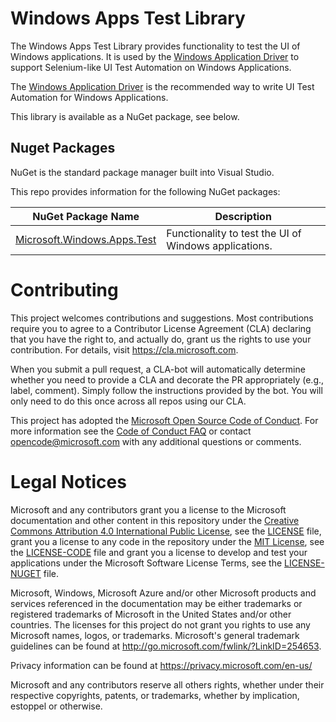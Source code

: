 Windows Apps Test Library
===========

The Windows Apps Test Library provides functionality to test the UI of Windows applications. It is used by the [Windows Application Driver](https://github.com/Microsoft/WinAppDriver) to support Selenium-like UI Test Automation on Windows Applications.

The [Windows Application Driver](https://github.com/Microsoft/WinAppDriver) is the recommended way to write UI Test Automation for Windows Applications.

This library is available as a NuGet package, see below.

## Nuget Packages
NuGet is the standard package manager built into Visual Studio.

This repo provides information for the following NuGet packages:

 NuGet Package Name | Description |
| --- | --- |
| [Microsoft.Windows.Apps.Test](https://www.nuget.org/packages/Microsoft.Windows.Apps.Test) | Functionality to test the UI of Windows applications. |

# Contributing

This project welcomes contributions and suggestions.  Most contributions require you to agree to a
Contributor License Agreement (CLA) declaring that you have the right to, and actually do, grant us
the rights to use your contribution. For details, visit https://cla.microsoft.com.

When you submit a pull request, a CLA-bot will automatically determine whether you need to provide
a CLA and decorate the PR appropriately (e.g., label, comment). Simply follow the instructions
provided by the bot. You will only need to do this once across all repos using our CLA.

This project has adopted the [Microsoft Open Source Code of Conduct](https://opensource.microsoft.com/codeofconduct/).
For more information see the [Code of Conduct FAQ](https://opensource.microsoft.com/codeofconduct/faq/) or
contact [opencode@microsoft.com](mailto:opencode@microsoft.com) with any additional questions or comments.

# Legal Notices

Microsoft and any contributors grant you a license to the Microsoft documentation and other content
in this repository under the [Creative Commons Attribution 4.0 International Public License](https://creativecommons.org/licenses/by/4.0/legalcode),
see the [LICENSE](LICENSE) file, grant you a license to any code in the repository under the [MIT License](https://opensource.org/licenses/MIT), see the
[LICENSE-CODE](LICENSE-CODE) file and grant you a license to develop and test your applications under the Microsoft Software License Terms, see the 
[LICENSE-NUGET](LUCENSE_NUGET.md) file.

Microsoft, Windows, Microsoft Azure and/or other Microsoft products and services referenced in the documentation
may be either trademarks or registered trademarks of Microsoft in the United States and/or other countries.
The licenses for this project do not grant you rights to use any Microsoft names, logos, or trademarks.
Microsoft's general trademark guidelines can be found at http://go.microsoft.com/fwlink/?LinkID=254653.

Privacy information can be found at https://privacy.microsoft.com/en-us/

Microsoft and any contributors reserve all others rights, whether under their respective copyrights, patents,
or trademarks, whether by implication, estoppel or otherwise.
